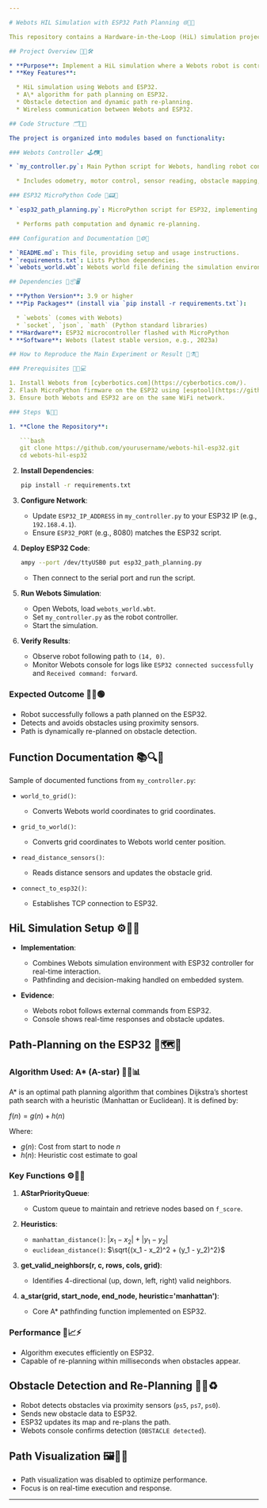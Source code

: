 ```yaml
---

# Webots HIL Simulation with ESP32 Path Planning 🌐🤖🔧

This repository contains a Hardware-in-the-Loop (HiL) simulation project integrating Webots with an ESP32 microcontroller for robotic path planning and navigation. The robot navigates a predefined map using the A\* (A-star) algorithm, detects obstacles with proximity sensors, and re-plans its path wirelessly via ESP32 communication. 🚀📡🧠

## Project Overview 🎯📘🛠️

* **Purpose**: Implement a HiL simulation where a Webots robot is controlled by an ESP32 running MicroPython, featuring path planning and obstacle avoidance.
* **Key Features**:

  * HiL simulation using Webots and ESP32.
  * A\* algorithm for path planning on ESP32.
  * Obstacle detection and dynamic path re-planning.
  * Wireless communication between Webots and ESP32.

## Code Structure 🗂️📁💡

The project is organized into modules based on functionality:

### Webots Controller 🕹️📷📨

* `my_controller.py`: Main Python script for Webots, handling robot control, sensor data, and communication with ESP32.

  * Includes odometry, motor control, sensor reading, obstacle mapping, and socket-based networking.

### ESP32 MicroPython Code 💾📟💡

* `esp32_path_planning.py`: MicroPython script for ESP32, implementing the A\* algorithm and sending navigation commands.

  * Performs path computation and dynamic re-planning.

### Configuration and Documentation 📄⚙️📝

* `README.md`: This file, providing setup and usage instructions.
* `requirements.txt`: Lists Python dependencies.
* `webots_world.wbt`: Webots world file defining the simulation environment.

## Dependencies 🧩📦🖥️

* **Python Version**: 3.9 or higher
* **Pip Packages** (install via `pip install -r requirements.txt`):

  * `webots` (comes with Webots)
  * `socket`, `json`, `math` (Python standard libraries)
* **Hardware**: ESP32 microcontroller flashed with MicroPython
* **Software**: Webots (latest stable version, e.g., 2023a)

## How to Reproduce the Main Experiment or Result 🔁⚗️🧪

### Prerequisites 🔧📲💻

1. Install Webots from [cyberbotics.com](https://cyberbotics.com/).
2. Flash MicroPython firmware on the ESP32 using [esptool](https://github.com/espressif/esptool).
3. Ensure both Webots and ESP32 are on the same WiFi network.

### Steps 🪜🧭🧰

1. **Clone the Repository**:

   ```bash
   git clone https://github.com/yourusername/webots-hil-esp32.git
   cd webots-hil-esp32
   ```

2. **Install Dependencies**:

   ```bash
   pip install -r requirements.txt
   ```

3. **Configure Network**:

   * Update `ESP32_IP_ADDRESS` in `my_controller.py` to your ESP32 IP (e.g., `192.168.4.1`).
   * Ensure `ESP32_PORT` (e.g., 8080) matches the ESP32 script.

4. **Deploy ESP32 Code**:

   ```bash
   ampy --port /dev/ttyUSB0 put esp32_path_planning.py
   ```

   * Then connect to the serial port and run the script.

5. **Run Webots Simulation**:

   * Open Webots, load `webots_world.wbt`.
   * Set `my_controller.py` as the robot controller.
   * Start the simulation.

6. **Verify Results**:

   * Observe robot following path to `(14, 0)`.
   * Monitor Webots console for logs like `ESP32 connected successfully` and `Received command: forward`.

### Expected Outcome 🎯🤖🟢

* Robot successfully follows a path planned on the ESP32.
* Detects and avoids obstacles using proximity sensors.
* Path is dynamically re-planned on obstacle detection.

## Function Documentation 📚🔍📄

Sample of documented functions from `my_controller.py`:

* `world_to_grid()`:

  * Converts Webots world coordinates to grid coordinates.

* `grid_to_world()`:

  * Converts grid coordinates to Webots world center position.

* `read_distance_sensors()`:

  * Reads distance sensors and updates the obstacle grid.

* `connect_to_esp32()`:

  * Establishes TCP connection to ESP32.

## HiL Simulation Setup ⚙️🧪🤝

* **Implementation**:

  * Combines Webots simulation environment with ESP32 controller for real-time interaction.
  * Pathfinding and decision-making handled on embedded system.

* **Evidence**:

  * Webots robot follows external commands from ESP32.
  * Console shows real-time responses and obstacle updates.

## Path-Planning on the ESP32 🧠🗺️🚗

### Algorithm Used: A\* (A-star) 📌📐📊

A\* is an optimal path planning algorithm that combines Dijkstra’s shortest path search with a heuristic (Manhattan or Euclidean). It is defined by:

$f(n) = g(n) + h(n)$

Where:

* $g(n)$: Cost from start to node $n$
* $h(n)$: Heuristic cost estimate to goal

### Key Functions ⚙️🧮📘

1. **AStarPriorityQueue**:

   * Custom queue to maintain and retrieve nodes based on `f_score`.

2. **Heuristics**:

   * `manhattan_distance()`: $|x_1 - x_2| + |y_1 - y_2|$
   * `euclidean_distance()`: $\sqrt{(x_1 - x_2)^2 + (y_1 - y_2)^2}$

3. **get\_valid\_neighbors(r, c, rows, cols, grid)**:

   * Identifies 4-directional (up, down, left, right) valid neighbors.

4. **a\_star(grid, start\_node, end\_node, heuristic='manhattan')**:

   * Core A\* pathfinding function implemented on ESP32.

### Performance 🚀📈⚡

* Algorithm executes efficiently on ESP32.
* Capable of re-planning within milliseconds when obstacles appear.

## Obstacle Detection and Re-Planning 🚧📡♻️

* Robot detects obstacles via proximity sensors (`ps5`, `ps7`, `ps0`).
* Sends new obstacle data to ESP32.
* ESP32 updates its map and re-plans the path.
* Webots console confirms detection (`OBSTACLE detected`).

## Path Visualization 🖼️👣🧵

* Path visualization was disabled to optimize performance.
* Focus is on real-time execution and response.

---
```

